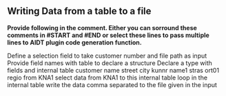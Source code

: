 
## Writing Data from a table to a file
<b> Provide following in the comment. Either you can sorround these comments in #START and #END or select these lines to pass multiple lines to AIDT plugin code generation function.</b>

Define a selection field to take customer number  and file path as input
Provide field names with table to declare a structure
Declare a type with fields and internal table
customer    name  street    city
kunnr  name1  stras ort01 regio
from KNA1
select data from KNA1 to this internal table
loop in the internal table write the data comma separated to the file given in the input

